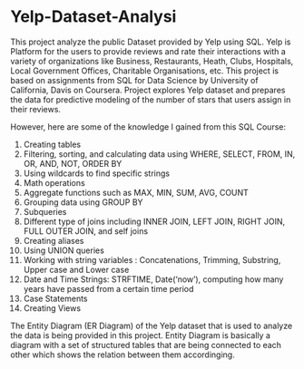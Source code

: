 # Yelp-Dataset-Analysi
This project analyze the public Dataset provided by Yelp using SQL. Yelp is Platform for the users to provide reviews and rate their interactions with a variety of organizations like Business, Restaurants, Heath, Clubs, Hospitals, Local Government Offices, Charitable Organisations, etc.
This project is based on assignments from SQL for Data Science by University of California, Davis on Coursera. Project explores Yelp dataset and prepares the data for predictive modeling of the number of stars that users assign in their reviews. 

However, here are some of the knowledge I gained from this SQL Course:
1. Creating tables
2. Filtering, sorting, and calculating data using WHERE, SELECT, FROM, IN, OR, AND, NOT, ORDER BY
3. Using wildcards to find specific strings
4. Math operations
5. Aggregate functions such as MAX, MIN, SUM, AVG, COUNT
6. Grouping data using GROUP BY
7. Subqueries
8. Different type of joins including INNER JOIN, LEFT JOIN, RIGHT JOIN, FULL OUTER JOIN, and self joins
9. Creating aliases
10. Using UNION queries
11. Working with string variables : Concatenations, Trimming, Substring, Upper case and Lower case
12. Date and Time Strings: STRFTIME, Date(‘now’), computing how many years have passed from a certain time period
13. Case Statements
14. Creating Views

The Entity Diagram (ER Diagram) of the Yelp dataset that is used to analyze the data is being provided in this project. Entity Diagram is basically a diagram with a set of structured tables that are being connected to each other which shows the relation between them accordinging.
